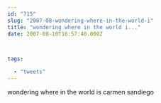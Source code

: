 ```yaml
---
id: "715"
slug: "2007-08-wondering-where-in-the-world-i"
title: "wondering where in the world i..."
date: 2007-08-10T16:57:40.000Z



tags:

  - "tweets"
---
```

<div class="sqs-html-content">
  <p>wondering where in the world is carmen sandiego</p>
</div>

